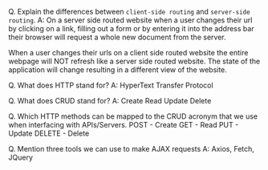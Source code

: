 Q.  Explain the differences between `client-side routing` and `server-side routing`.
A: On a server side routed website when a user changes their url by clicking on a link, filling out a form or by entering it into the address bar their browser will request a whole new document from the server.

When a user changes their urls on a client side routed website the entire webpage will NOT refresh like a server side routed website. The state of the application will change resulting in a different view of the website. 

Q.  What does HTTP stand for?
A: HyperText Transfer Protocol

Q.  What does CRUD stand for?
A: Create Read Update Delete

Q.  Which HTTP methods can be mapped to the CRUD acronym that we use when interfacing with APIs/Servers.
POST - Create
GET - Read
PUT - Update
DELETE - Delete

Q.  Mention three tools we can use to make AJAX requests
A: Axios, Fetch, JQuery
